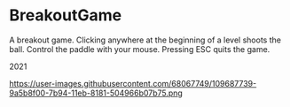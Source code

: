 # BreakoutGame
A breakout game. Clicking anywhere at the beginning of a level shoots the ball. Control the paddle with your mouse. Pressing ESC quits the game.

2021


https://user-images.githubusercontent.com/68067749/109687739-9a5b8f00-7b94-11eb-8181-504966b07b75.png
